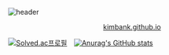 <!--
**kimbank/kimbank** is a ✨ _special_ ✨ repository because its `README.md` (this file) appears on your GitHub profile.

Here are some ideas to get you started:

- 🔭 I’m currently working on ...
- 🌱 I’m currently learning ...
- 👯 I’m looking to collaborate on ...
- 🤔 I’m looking for help with ...
- 💬 Ask me about ...
- 📫 How to reach me: ...
- 😄 Pronouns: ...
- ⚡ Fun fact: ...
-->

![header](https://capsule-render.vercel.app/api?type=waving&reversal=true&color=ffffff&text=金恩行&height=300&fontSize=100&animation=fadeIn&fontColor=000000)

<center>

[kimbank.github.io](https://kimbank.github.io/)

</center>


[![Solved.ac프로필](http://mazassumnida.wtf/api/v2/generate_badge?boj=banlxx)](https://solved.ac/banlxx)　[![Anurag's GitHub stats](https://github-readme-stats.vercel.app/api?username=kimbank&theme=gotham&line_height=20&show_icons=true)](https://github.com/kimbank)


